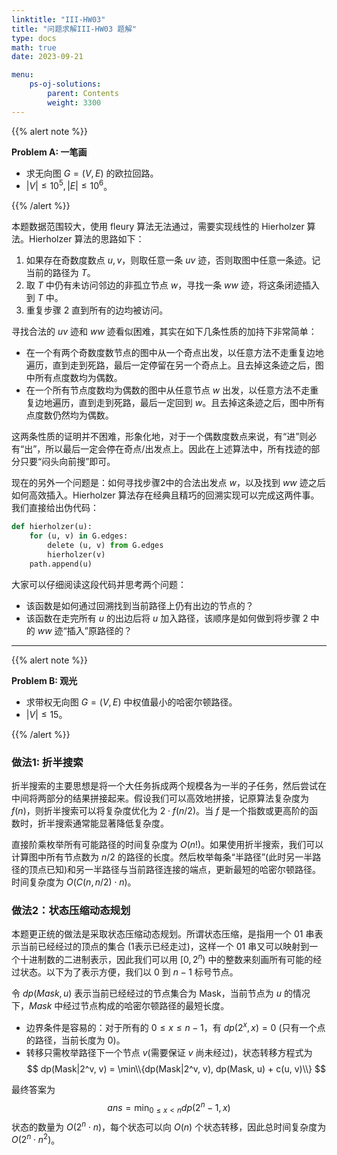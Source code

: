 ```yaml
---
linktitle: "III-HW03"
title: "问题求解III-HW03 题解"
type: docs
math: true
date: 2023-09-21

menu:
    ps-oj-solutions:
        parent: Contents
        weight: 3300
---
```


{{% alert note %}}

**Problem A: 一笔画**

* 求无向图 $G=(V, E)$ 的欧拉回路。
* $|V|\leq 10^5, |E|\leq 10^6$。

{{% /alert %}}

本题数据范围较大，使用 fleury 算法无法通过，需要实现线性的 Hierholzer 算法。Hierholzer 算法的思路如下：
1. 如果存在奇数度数点 $u, v$，则取任意一条 $uv$ 迹，否则取图中任意一条迹。记当前的路径为 $T$。
2. 取 $T$ 中仍有未访问邻边的非孤立节点 $w$，寻找一条 $ww$ 迹，将这条闭迹插入到 $T$ 中。
3. 重复步骤 2 直到所有的边均被访问。

寻找合法的 $uv$ 迹和 $ww$ 迹看似困难，其实在如下几条性质的加持下非常简单：
* 在一个有两个奇数度数节点的图中从一个奇点出发，以任意方法不走重复边地遍历，直到走到死路，最后一定停留在另一个奇点上。且去掉这条迹之后，图中所有点度数均为偶数。
* 在一个所有节点度数均为偶数的图中从任意节点 $w$ 出发，以任意方法不走重复边地遍历，直到走到死路，最后一定回到 $w$。且去掉这条迹之后，图中所有点度数仍然均为偶数。

这两条性质的证明并不困难，形象化地，对于一个偶数度数点来说，有“进”则必有“出”，所以最后一定会停在奇点/出发点上。因此在上述算法中，所有找迹的部分只要“闷头向前搜”即可。

现在的另外一个问题是：如何寻找步骤2中的合法出发点 $w$，以及找到 $ww$ 迹之后如何高效插入。Hierholzer 算法存在经典且精巧的回溯实现可以完成这两件事。我们直接给出伪代码：

```python
def hierholzer(u):
    for (u, v) in G.edges:
        delete (u, v) from G.edges
        hierholzer(v)
    path.append(u)
```

大家可以仔细阅读这段代码并思考两个问题：
* 该函数是如何通过回溯找到当前路径上仍有出边的节点的？
* 该函数在走完所有 $u$ 的出边后将 $u$ 加入路径，该顺序是如何做到将步骤 2 中的 $ww$ 迹“插入”原路径的？

---

{{% alert note %}}

**Problem B: 观光**

* 求带权无向图 $G=(V,E)$ 中权值最小的哈密尔顿路径。
* $|V|\leq 15$。

{{% /alert %}}

### 做法1: 折半搜索

折半搜索的主要思想是将一个大任务拆成两个规模各为一半的子任务，然后尝试在中间将两部分的结果拼接起来。假设我们可以高效地拼接，记原算法复杂度为 $f(n)$，则折半搜索可以将复杂度优化为 $2\cdot f(n/2)$。当 $f$ 是一个指数或更高阶的函数时，折半搜索通常能显著降低复杂度。

直接阶乘枚举所有可能路径的时间复杂度为 $O(n!)$。如果使用折半搜索，我们可以计算图中所有节点数为 $n/2$ 的路径的长度。然后枚举每条“半路径”(此时另一半路径的顶点已知)和另一半路径与当前路径连接的端点，更新最短的哈密尔顿路径。时间复杂度为 $O(C(n, n/2)\cdot n)$。

### 做法2：状态压缩动态规划

本题更正统的做法是采取状态压缩动态规划。所谓状态压缩，是指用一个 01 串表示当前已经经过的顶点的集合 (1表示已经走过)，这样一个 01 串又可以映射到一个十进制数的二进制表示，因此我们可以用 $[0, 2^n)$ 中的整数来刻画所有可能的经过状态。以下为了表示方便，我们以 $0$ 到 $n-1$ 标号节点。

令 $dp(Mask, u)$ 表示当前已经经过的节点集合为 Mask，当前节点为 $u$ 的情况下，$Mask$ 中经过节点构成的哈密尔顿路径的最短长度。
* 边界条件是容易的：对于所有的 $0\leq x\leq n-1$，有 $dp(2^x, x)=0$ (只有一个点的路径，当前长度为 0)。
* 转移只需枚举路径下一个节点 $v$(需要保证 $v$ 尚未经过)，状态转移方程式为
  $$
  dp(Mask|2^v, v) = \min\\{dp(Mask|2^v, v), dp(Mask, u) + c(u, v)\\}
  $$

最终答案为
$$
ans = \min_{0\leq x<n}dp(2^n-1, x)
$$
状态的数量为 $O(2^n\cdot n)$，每个状态可以向 $O(n)$ 个状态转移，因此总时间复杂度为 $O(2^n\cdot n^2)$。  